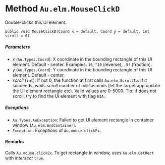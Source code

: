 # Method `Au.elm.MouseClickD`

Double-clicks this UI element.

```
public void MouseClickD(Coord x = default, Coord y = default, int scroll = 0)
```

##### Parameters

- *x*  (`Au.Types.Coord`):
    X coordinate in the bounding rectangle of this UI element. Default - center. Examples: `10`, `^10` (reverse), `.5f` (fraction).
- *y*  (`Au.Types.Coord`):
    Y coordinate in the bounding rectangle of this UI element. Default - center.
- *scroll*  (`int`):
    If not 0, the function at first calls `Au.elm.ScrollTo`. If it succeeds, waits *scroll* number of milliseconds (let the target app update the UI element rectangle etc). Valid values are 0-5000. Tip: if does not scroll, try to find the UI element with flag `UIA`.

##### Exceptions

- `Au.Types.AuException`:
    Failed to get UI element rectangle in container window (`Au.elm.WndContainer`).
- `Exception`:
    Exceptions of `Au.mouse.clickEx`.

#### Remarks

Calls `Au.mouse.clickEx`. To get rectangle in window, uses `Au.elm.GetRect` with *intersect* `true`.